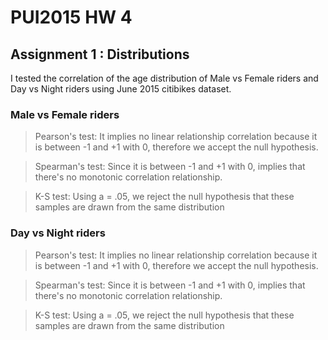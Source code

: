 # PUI2015 HW 4

## Assignment 1 : Distributions 

I tested the correlation of the age distribution of Male vs Female riders and Day vs Night riders using June 2015 citibikes dataset.

### Male vs Female riders
> Pearson's test: It implies no linear relationship correlation because it is between -1 and +1 with 0, therefore we accept the null hypothesis.

> Spearman's test: Since it is between -1 and +1 with 0, implies that there's no monotonic correlation relationship.

> K-S test: Using a = .05, we reject the null hypothesis that these samples are drawn from the same distribution

### Day vs Night riders
> Pearson's test: It implies no linear relationship correlation because it is between -1 and +1 with 0, therefore we accept the null hypothesis.

> Spearman's test: Since it is between -1 and +1 with 0, implies that there's no monotonic correlation relationship.

> K-S test: Using a = .05, we reject the null hypothesis that these samples are drawn from the same distribution